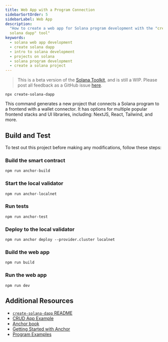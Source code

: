```yaml
---
title: Web App with a Program Connection
sidebarSortOrder: 5
sidebarLabel: Web App
description:
  "How to create a web app for Solana program development with the "create
  solana dapp" tool"
keywords:
  - solana web app development
  - create solana dapp
  - intro to solana development
  - projects on solana
  - solana program development
  - create a solana project
---
```


> This is a beta version of the [Solana Toolkit](/docs/toolkit/index.md), and is
> still a WIP. Please post all feedback as a GitHub issue
> [here](https://github.com/solana-foundation/developer-content/issues/new?title=%5Btoolkit%5D%20).

```shell
npx create-solana-dapp
```

This command generates a new project that connects a Solana program to a
frontend with a wallet connector. It has options for multiple popular frontend
stacks and UI libraries, including: NextJS, React, Tailwind, and more.

## Build and Test

To test out this project before making any modifications, follow these steps:

<Steps>

### Build the smart contract

```shell
npm run anchor-build
```

### Start the local validator

```shell
npm run anchor-localnet
```

### Run tests

```shell
npm run anchor-test
```

### Deploy to the local validator

```shell
npm run anchor deploy --provider.cluster localnet
```

### Build the web app

```shell
npm run build
```

### Run the web app

```shell
npm run dev
```

</Steps>

## Additional Resources

- [`create-solana-dapp` README](https://github.com/solana-developers/create-solana-dapp)
- [CRUD App Example](/content/guides/dapps/journal.md)
- [Anchor book](https://www.anchor-lang.com/)
- [Getting Started with Anchor](/docs/programs/anchor/index.md)
- [Program Examples](https://github.com/solana-developers/program-examples)
